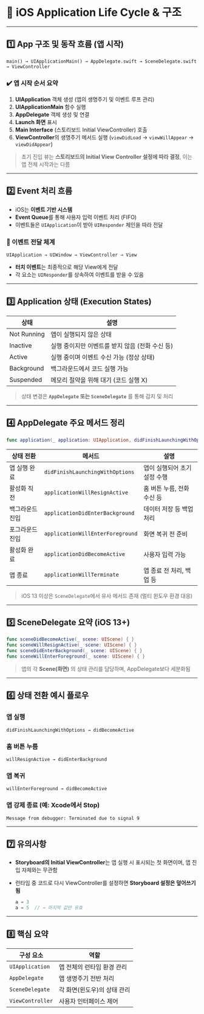 # 📱 iOS Application Life Cycle & 구조

---

## 1️⃣ App 구조 및 동작 흐름 (앱 시작)

```
main() → UIApplicationMain() → AppDelegate.swift → SceneDelegate.swift → ViewController
```

### ✔️ 앱 시작 순서 요약

1. **UIApplication** 객체 생성 (앱의 생명주기 및 이벤트 루프 관리)
2. **UIApplicationMain** 함수 실행
3. **AppDelegate** 객체 생성 및 연결
4. **Launch 화면** 표시
5. **Main Interface** (스토리보드 Initial ViewController) 호출
6. **ViewController**의 생명주기 메서드 실행 (`viewDidLoad` → `viewWillAppear` → `viewDidAppear`)

> 초기 진입 뷰는 **스토리보드의 Initial View Controller 설정에 따라 결정**, 이는 앱 전체 시작과는 다름

---

## 2️⃣ Event 처리 흐름

* iOS는 **이벤트 기반 시스템**
* **Event Queue**를 통해 사용자 입력 이벤트 처리 (FIFO)
* 이벤트들은 `UIApplication`이 받아 `UIResponder` 체인을 따라 전달

### 🔄 이벤트 전달 체계

```
UIApplication → UIWindow → ViewController → View
```

* **터치 이벤트**는 최종적으로 해당 View에게 전달
* 각 요소는 `UIResponder`를 상속하여 이벤트를 받을 수 있음

---

## 3️⃣ Application 상태 (Execution States)

| 상태          | 설명                           |
| ----------- | ---------------------------- |
| Not Running | 앱이 실행되지 않은 상태                |
| Inactive    | 실행 중이지만 이벤트를 받지 않음 (전화 수신 등) |
| Active      | 실행 중이며 이벤트 수신 가능 (정상 상태)     |
| Background  | 백그라운드에서 코드 실행 가능             |
| Suspended   | 메모리 절약을 위해 대기 (코드 실행 X)      |

> 상태 변경은 **`AppDelegate` 또는 `SceneDelegate`** 를 통해 감지 및 처리

---

## 4️⃣ AppDelegate 주요 메서드 정리

```swift
func application(_ application: UIApplication, didFinishLaunchingWithOptions launchOptions: [UIApplication.LaunchOptionsKey: Any]?) -> Bool
```

| 상태 전환    | 메서드                              | 설명               |
| -------- | -------------------------------- | ---------------- |
| 앱 실행 완료  | `didFinishLaunchingWithOptions`  | 앱이 실행되어 초기 설정 수행 |
| 활성화 직전   | `applicationWillResignActive`    | 홈 버튼 누름, 전화 수신 등 |
| 백그라운드 진입 | `applicationDidEnterBackground`  | 데이터 저장 등 백업 처리   |
| 포그라운드 진입 | `applicationWillEnterForeground` | 화면 복귀 전 준비       |
| 활성화 완료   | `applicationDidBecomeActive`     | 사용자 입력 가능        |
| 앱 종료     | `applicationWillTerminate`       | 앱 종료 전 처리, 백업 등  |

> iOS 13 이상은 `SceneDelegate`에서 유사 메서드 존재 (멀티 윈도우 환경 대응)

---

## 5️⃣ SceneDelegate 요약 (iOS 13+)

```swift
func sceneDidBecomeActive(_ scene: UIScene) { }
func sceneWillResignActive(_ scene: UIScene) { }
func sceneDidEnterBackground(_ scene: UIScene) { }
func sceneWillEnterForeground(_ scene: UIScene) { }
```

> 앱의 각 **Scene(화면)** 의 상태 관리를 담당하며, AppDelegate보다 세분화됨

---

## 6️⃣ 상태 전환 예시 플로우

### 앱 실행

```
didFinishLaunchingWithOptions → didBecomeActive
```

### 홈 버튼 누름

```
willResignActive → didEnterBackground
```

### 앱 복귀

```
willEnterForeground → didBecomeActive
```

### 앱 강제 종료 (예: Xcode에서 Stop)

```
Message from debugger: Terminated due to signal 9
```

---

## 7️⃣ 유의사항

* **Storyboard의 Initial ViewController**는 앱 실행 시 표시되는 첫 화면이며, 앱 진입 자체와는 무관함
* 런타임 중 코드로 다시 ViewController를 설정하면 **Storyboard 설정은 덮어쓰기됨**

  ```swift
  a = 3
  a = 5  // → 마지막 값만 유효
  ```

---

## 8️⃣ 핵심 요약

| 구성 요소            | 역할               |
| ---------------- | ---------------- |
| `UIApplication`  | 앱 전체의 런타임 환경 관리  |
| `AppDelegate`    | 앱 생명주기 전반 처리     |
| `SceneDelegate`  | 각 화면(윈도우)의 상태 관리 |
| `ViewController` | 사용자 인터페이스 제어     |

